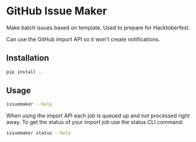 # GitHub Issue Maker

Make batch issues based on template. Used to prepare for Hacktoberfest.

Can use the GitHub import API so it won't create notifications.

## Installation

```sh
pip install .
```

## Usage

```sh
issuemaker --help
```

When using the import API each job is queued up and not processed right away. To get the status of your import job use the status CLI command:

```sh
issuemaker status --help
```
